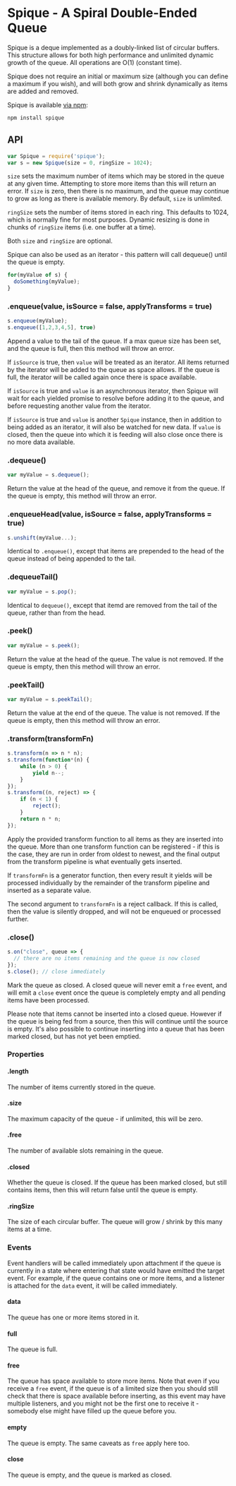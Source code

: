 Spique - A Spiral Double-Ended Queue
====================================

Spique is a deque implemented as a doubly-linked list of circular buffers. This
structure allows for both high performance and unlimited dynamic growth of the
queue. All operations are O(1) (constant time).

Spique does not require an initial or maximum size (although you can define a
maximum if you wish), and will both grow and shrink dynamically as items are
added and removed.

Spique is available [via npm](https://www.npmjs.com/package/spique):
```bash
npm install spique
```

## API
```javascript
var Spique = require('spique');
var s = new Spique(size = 0, ringSize = 1024);
```
`size` sets the maximum number of items which may be stored in the queue at
any given time. Attempting to store more items than this will return an error. If
`size` is zero, then there is no maximum, and the queue may continue to grow
as long as there is available memory. By default, `size` is unlimited.

`ringSize` sets the number of items stored in each ring. This defaults to 1024,
which is normally fine for most purposes. Dynamic resizing is done in chunks of
`ringSize` items (i.e. one buffer at a time).

Both `size` and `ringSize` are optional.

Spique can also be used as an iterator - this pattern will call dequeue() until
the queue is empty.

```javascript
for(myValue of s) {
  doSomething(myValue);
}
```

### .enqueue(value, isSource = false, applyTransforms = true)
```javascript
s.enqueue(myValue);
s.enqueue([1,2,3,4,5], true)
```
Append a value to the tail of the queue. If a max queue size has been set, and the
queue is full, then this method will throw an error.

If `isSource` is true, then `value` will be treated as an iterator. All items
returned by the iterator will be added to the queue as space allows. If the
queue is full, the iterator will be called again once there is space available.

If `isSource` is true and `value` is an asynchronous iterator, then Spique will
wait for each yielded promise to resolve before adding it to the queue, and
before requesting another value from the iterator.

If `isSource` is true and `value` is another `Spique` instance, then in
addition to being added as an iterator, it will also be watched for new data.
If `value` is closed, then the queue into which it is feeding will also close
once there is no more data available.

### .dequeue()
```javascript
var myValue = s.dequeue();
```
Return the value at the head of the queue, and remove it from the queue. If the
queue is empty, this method will throw an error.

### .enqueueHead(value, isSource = false, applyTransforms = true)
```javascript
s.unshift(myValue...);
```
Identical to `.enqueue()`, except that items are prepended to the head of the
queue instead of being appended to the tail.

### .dequeueTail()
```javascript
var myValue = s.pop();
```
Identical to `dequeue()`, except that itemd are removed from the tail of the
queue, rather than from the head.

### .peek()
```javascript
var myValue = s.peek();
```
Return the value at the head of the queue. The value is not removed. If the
queue is empty, then this method will throw an error.

### .peekTail()
```javascript
var myValue = s.peekTail();
```
Return the value at the end of the queue. The value is not removed. If the
queue is empty, then this method will throw an error.

### .transform(transformFn)
```javascript
s.transform(n => n * n);
s.transform(function*(n) {
    while (n > 0) {
        yield n--;
    }
});
s.transform((n, reject) => {
    if (n < 1) {
        reject();
    }
    return n * n;
});
```
Apply the provided transform function to all items as they are inserted into
the queue. More than one transform function can be registered - if this is the
case, they are run in order from oldest to newest, and the final output from
the transform pipeline is what eventually gets inserted.

If `transformFn` is a generator function, then every result it yields will be
processed individually by the remainder of the transform pipeline and inserted
as a separate value.

The second argument to `transformFn` is a reject callback. If this is called,
then the value is silently dropped, and will not be enqueued or processed
further.

### .close()
```javascript
s.on("close", queue => {
  // there are no items remaining and the queue is now closed
});
s.close(); // close immediately
```
Mark the queue as closed. A closed queue will never emit a `free` event, and
will emit a `close` event once the queue is completely empty and all pending
items have been processed.

Please note that items cannot be inserted into a closed queue. However if the
queue is being fed from a source, then this will continue until the source is
empty. It's also possible to continue inserting into a queue that has been
marked closed, but has not yet been emptied.

### Properties
#### .length
The number of items currently stored in the queue.

#### .size
The maximum capacity of the queue - if unlimited, this will be zero.

#### .free
The number of available slots remaining in the queue.

#### .closed
Whether the queue is closed. If the queue has been marked closed, but still
contains items, then this will return false until the queue is empty.

#### .ringSize
The size of each circular buffer. The queue will grow / shrink by this many items
at a time.

### Events
Event handlers will be called immediately upon attachment if the queue is
currently in a state where entering that state would have emitted the target
event. For example, if the queue contains one or more items, and a listener
is attached for the `data` event, it will be called immediately.

#### data
The queue has one or more items stored in it. 

#### full
The queue is full.

#### free
The queue has space available to store more items. Note that even if you
receive a `free` event, if the queue is of a limited size then you should still
check that there is space available before inserting, as this event may have
multiple listeners, and you might not be the first one to receive it - somebody
else might have filled up the queue before you.

#### empty
The queue is empty. The same caveats as `free` apply here too.

#### close
The queue is empty, and the queue is marked as closed.
